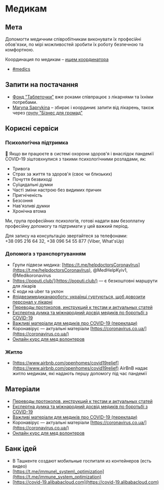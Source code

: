 # Медикам

## Мета

Допомогти медичним співробітникам виконувати їх професійні обов'язки, по мірі можливостей зробити їх роботу безпечною та комфортною.

Координация по медикам – [ищем координатора](https://trello.com/c/z0k8J4w0/35-%D0%BA%D0%BE%D0%BE%D1%80%D0%B4%D0%B8%D0%BD%D0%B0%D1%82%D0%BE%D1%82%D1%80-%D0%BF%D0%BE-%D0%BC%D0%B5%D0%B4%D0%B8%D0%BA%D0%B0%D0%BC)

* [\#medics](https://discord.gg/JARdyyZ)

## Запити на постачання

* [Фонд "Таблеточки"](https://tabletochki.org/) вже роками співпрацює з лікарнями та їхніми потребами.
* [Maryna Saprykina](https://www.facebook.com/maryna.saprykina) – збирає і координиє запити від лікарень, також через [групу "Бізнес для громад"](https://www.facebook.com/groups/231308464927219/?ref=share) 

## Корисні сервіси

### Психологічна підтримка

🚨 Якщо ви працюєте в системі охорони здоров'я і внаслідок пандемії COVID–19 зіштовхнулися з такими психологічними розладами, як:

* Тривога
* Страх за життя та здоров'я \(своє чи близьких\)
* Почуття безвиході
* Суїцидальні думки
* Часті зміни настрою без видимих причин
* Пригніченість
* Безсоння
* Нав'язливі думки
* Хронічна втома

Ми, група професійних психологів, готові надати вам безоплатну професійну допомогу та підтримати у цей важкий період.

Для запису на консультацію звертайтеся за телефонами:  
+38 095 216 64 32, +38 096 54 55 877 \(Viber, What'sUp\)

### Допомога з транспортуванням

* Групи підвези медика:  [https://t.me/helpdoctorsCoronavlrus](https://t.me/helpdoctorsCoronavlrus), @MedHelpKyiv1, @Medikoronavirus
* [https://poputi.club/](https://poputi.club/) — є безкоштовні маршрути для лікарів
* Є коди на uber та уклон
* [\#підвезимедиканароботу: українці гуртуються, щоб довозити персонал у лікарні](https://life.pravda.com.ua/society/2020/03/19/240277/)
* [Переводы протоколов, инструкций к тестам и актуальных статей](https://coronavirus.co.ua/)
* [Експертна думка та міжнародний досвід медиків по боротьбі з COVID-19](vazhlivi-dokumenti-dlya-anesteziologiv-i-reanimatologiv-ta-inshikh-med.-spivrobitnikiv-po-covid-19.md)
* [Важливі матеріали для медиків про COVID-19 \(переклади\)](https://drive.google.com/drive/folders/1WQoWinMhR55AIEHjRTW7HfveT21M84YS)
* Коронавірус — актуальні матеріали [https://coronavirus.co.ua/](https://coronavirus.co.ua/)
* [Онлайн курс для мед волонтеров](onlain-kurs-dlya-med-volonterov.md)

### Житло

* [https://www.airbnb.com/openhomes/covid19relief](https://www.airbnb.com/openhomes/covid19relief) AirBnB надає житло медикам, які надають першу допомогу під час пандемії

## Матеріали

* [Переводы протоколов, инструкций к тестам и актуальных статей](https://coronavirus.co.ua/)
* [Експертна думка та міжнародний досвід медиків по боротьбі з COVID-19](vazhlivi-dokumenti-dlya-anesteziologiv-i-reanimatologiv-ta-inshikh-med.-spivrobitnikiv-po-covid-19.md)
* [Важливі матеріали для медиків про COVID-19 \(переклади\)](https://drive.google.com/drive/folders/1WQoWinMhR55AIEHjRTW7HfveT21M84YS)
* Коронавірус — актуальні матеріали [https://coronavirus.co.ua/](https://coronavirus.co.ua/)
* [Онлайн курс для мед волонтеров](onlain-kurs-dlya-med-volonterov.md)

## Банк ідей

* В Ташкенте создают мобильные госпиталя из контейнеров \(есть видео\)
* [https://t.me/immune\_system\_optimization](https://t.me/immune_system_optimization)
* [https://covid-19.alibabacloud.com](https://covid-19.alibabacloud.com)

